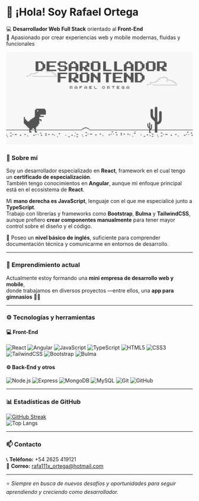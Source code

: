# 👋 ¡Hola! Soy Rafael Ortega  

💻 **Desarrollador Web Full Stack** orientado al **Front-End**  
🚀 Apasionado por crear experiencias web y mobile modernas, fluidas y funcionales  

<p align="left">
  <img src="./assets/portada_perfil.jpg" 
       width="100%" 
       height="250px" 
       style="object-fit: cover;" 
       alt="Desarrollador Frontend - Rafael Ortega"/>
</p>

### 🧠 Sobre mí  
Soy un desarrollador especializado en **React**, framework en el cual tengo un **certificado de especialización**.  
También tengo conocimientos en **Angular**, aunque mi enfoque principal está en el ecosistema de **React**.  

Mi **mano derecha es JavaScript**, lenguaje con el que me especialicé junto a **TypeScript**.  
Trabajo con librerías y frameworks como **Bootstrap**, **Bulma** y **TailwindCSS**,  
aunque prefiero **crear componentes manualmente** para tener mayor control sobre el diseño y el código.  

🧩 Poseo un **nivel básico de inglés**, suficiente para comprender documentación técnica y comunicarme en entornos de desarrollo.  

---

### 💼 Emprendimiento actual  
Actualmente estoy formando una **mini empresa de desarrollo web y mobile**,  
donde trabajamos en diversos proyectos —entre ellos, una **app para gimnasios** 🏋️‍♂️  

---

### ⚙️ Tecnologías y herramientas  

#### 💻 Front-End  
![React](https://img.shields.io/badge/React-20232A?style=for-the-badge&logo=react&logoColor=61DAFB)
![Angular](https://img.shields.io/badge/Angular-DD0031?style=for-the-badge&logo=angular&logoColor=white)
![JavaScript](https://img.shields.io/badge/JavaScript-F7DF1E?style=for-the-badge&logo=javascript&logoColor=black)
![TypeScript](https://img.shields.io/badge/TypeScript-007ACC?style=for-the-badge&logo=typescript&logoColor=white)
![HTML5](https://img.shields.io/badge/HTML5-E34F26?style=for-the-badge&logo=html5&logoColor=white)
![CSS3](https://img.shields.io/badge/CSS3-1572B6?style=for-the-badge&logo=css3&logoColor=white)
![TailwindCSS](https://img.shields.io/badge/TailwindCSS-38B2AC?style=for-the-badge&logo=tailwind-css&logoColor=white)
![Bootstrap](https://img.shields.io/badge/Bootstrap-7952B3?style=for-the-badge&logo=bootstrap&logoColor=white)
![Bulma](https://img.shields.io/badge/Bulma-00D1B2?style=for-the-badge&logo=bulma&logoColor=white)

#### ⚙️ Back-End y otros  
![Node.js](https://img.shields.io/badge/Node.js-43853D?style=for-the-badge&logo=node.js&logoColor=white)
![Express](https://img.shields.io/badge/Express-000000?style=for-the-badge&logo=express&logoColor=white)
![MongoDB](https://img.shields.io/badge/MongoDB-4EA94B?style=for-the-badge&logo=mongodb&logoColor=white)
![MySQL](https://img.shields.io/badge/MySQL-4479A1?style=for-the-badge&logo=mysql&logoColor=white)
![Git](https://img.shields.io/badge/Git-F05032?style=for-the-badge&logo=git&logoColor=white)
![GitHub](https://img.shields.io/badge/GitHub-181717?style=for-the-badge&logo=github&logoColor=white)

---

### 📊 Estadísticas de GitHub  


[![GitHub Streak](https://github-readme-streak-stats.herokuapp.com?user=tomitas1x&theme=tokyonight&hide_border=true)](https://git.io/streak-stats)  
![Top Langs](https://github-readme-stats.vercel.app/api/top-langs/?username=tomitas1x&layout=compact&theme=tokyonight&hide_border=true)

---

### 📫 Contacto  
📞 **Teléfono:** +54 2625 419121  
📧 **Correo:** [rafa111x_ortega@hotmail.com](mailto:rafa111x_ortega@hotmail.com)  

---

⭐ *Siempre en busca de nuevos desafíos y oportunidades para seguir aprendiendo y creciendo como desarrollador.*
